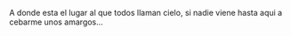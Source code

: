 A donde esta el lugar al que todos llaman cielo, si nadie viene hasta aqui a cebarme unos amargos...